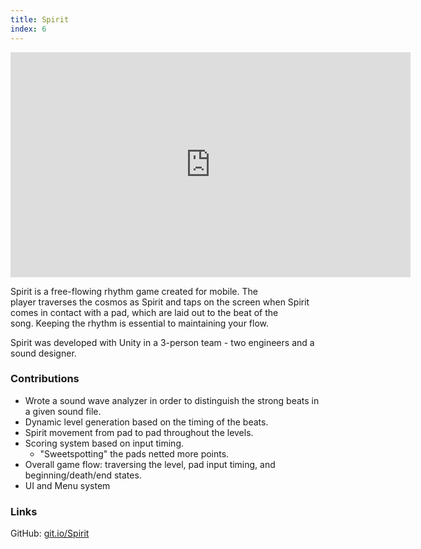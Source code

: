```yaml
---
title: Spirit
index: 6
---
```


<iframe src="https://youtube.com/embed/d1st2DY-Z_c" width="640" height="360" frameborder="0" allowfullscreen></iframe>

Spirit is a free-flowing rhythm game created for mobile. The player traverses the cosmos as Spirit and taps on the screen when Spirit comes in contact with a pad, which are laid out to the beat of the song. Keeping the rhythm is essential to maintaining your flow.

Spirit was developed with Unity in a 3-person team - two engineers and a sound designer.

### Contributions

- Wrote a sound wave analyzer in order to distinguish the strong beats in a given sound file.
- Dynamic level generation based on the timing of the beats.
- Spirit movement from pad to pad throughout the levels.
- Scoring system based on input timing.
  - "Sweetspotting" the pads netted more points.
- Overall game flow: traversing the level, pad input timing, and beginning/death/end states.
- UI and Menu system

### Links

GitHub: [git.io/Spirit](https://git.io/Spirit)
